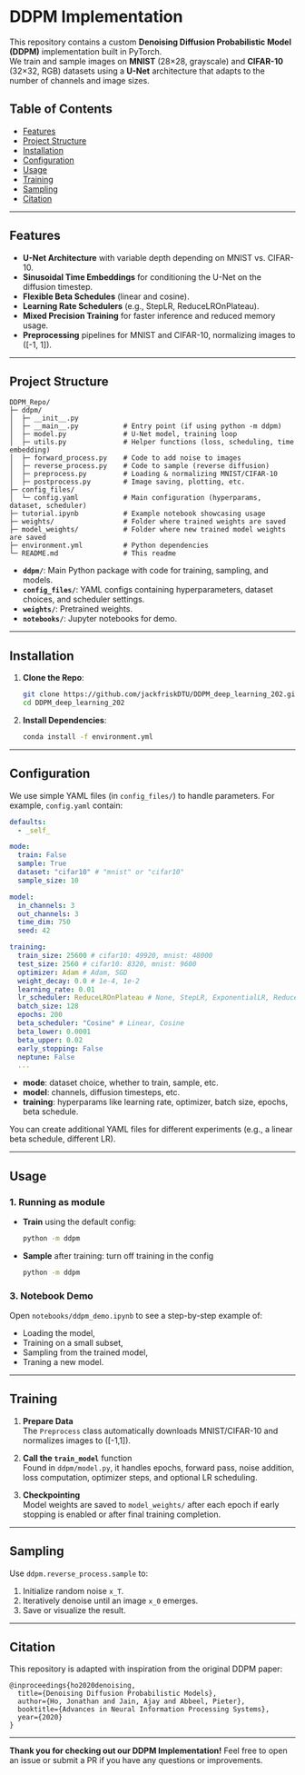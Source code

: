 # DDPM Implementation

This repository contains a custom **Denoising Diffusion Probabilistic Model (DDPM)** implementation built in PyTorch.  
We train and sample images on **MNIST** (28×28, grayscale) and **CIFAR-10** (32×32, RGB) datasets using a **U-Net** architecture that adapts to the number of channels and image sizes.

## Table of Contents
- [Features](#features)
- [Project Structure](#project-structure)
- [Installation](#installation)
- [Configuration](#configuration)
- [Usage](#usage)
- [Training](#training)
- [Sampling](#sampling)
- [Citation](#citation)

---

## Features
- **U-Net Architecture** with variable depth depending on MNIST vs. CIFAR-10.
- **Sinusoidal Time Embeddings** for conditioning the U-Net on the diffusion timestep.
- **Flexible Beta Schedules** (linear and cosine).
- **Learning Rate Schedulers** (e.g., StepLR, ReduceLROnPlateau).
- **Mixed Precision Training** for faster inference and reduced memory usage.
- **Preprocessing** pipelines for MNIST and CIFAR-10, normalizing images to \([-1, 1]\).

---

## Project Structure

```
DDPM_Repo/
├─ ddpm/
│  ├─ __init__.py
│  ├─ __main__.py           # Entry point (if using python -m ddpm)
│  ├─ model.py              # U-Net model, training loop
│  ├─ utils.py              # Helper functions (loss, scheduling, time embedding)
│  ├─ forward_process.py    # Code to add noise to images
│  ├─ reverse_process.py    # Code to sample (reverse diffusion)
│  ├─ preprocess.py         # Loading & normalizing MNIST/CIFAR-10
│  ├─ postprocess.py        # Image saving, plotting, etc.
├─ config_files/
│  └─ config.yaml           # Main configuration (hyperparams, dataset, scheduler)
├─ tutorial.ipynb           # Example notebook showcasing usage
├─ weights/                 # Folder where trained weights are saved
├─ model_weights/           # Folder where new trained model weights are saved
├─ environment.yml          # Python dependencies
└─ README.md                # This readme
```

- **`ddpm/`**: Main Python package with code for training, sampling, and models.
- **`config_files/`**: YAML configs containing hyperparameters, dataset choices, and scheduler settings.
- **`weights/`**: Pretrained weights.
- **`notebooks/`**: Jupyter notebooks for demo.

---

## Installation

1. **Clone the Repo**:
   ```bash
   git clone https://github.com/jackfriskDTU/DDPM_deep_learning_202.git
   cd DDPM_deep_learning_202
   ```

2. **Install Dependencies**:
   ```bash
   conda install -f environment.yml
   ```

---

## Configuration

We use simple YAML files (in `config_files/`) to handle parameters. For example, `config.yaml` contain:

```yaml
defaults:
  - _self_

mode:
  train: False
  sample: True
  dataset: "cifar10" # "mnist" or "cifar10"
  sample_size: 10

model:
  in_channels: 3
  out_channels: 3
  time_dim: 750
  seed: 42

training:
  train_size: 25600 # cifar10: 49920, mnist: 48000
  test_size: 2560 # cifar10: 8320, mnist: 9600
  optimizer: Adam # Adam, SGD
  weight_decay: 0.0 # 1e-4, 1e-2
  learning_rate: 0.01
  lr_scheduler: ReduceLROnPlateau # None, StepLR, ExponentialLR, ReduceLROnPlateau, CosineAnnealingLR, CosineAnnealingWarmRestarts
  batch_size: 128
  epochs: 200
  beta_scheduler: "Cosine" # Linear, Cosine
  beta_lower: 0.0001 
  beta_upper: 0.02
  early_stopping: False
  neptune: False
  ...
```

- **mode**: dataset choice, whether to train, sample, etc.
- **model**: channels, diffusion timesteps, etc.
- **training**: hyperparams like learning rate, optimizer, batch size, epochs, beta schedule.

You can create additional YAML files for different experiments (e.g., a linear beta schedule, different LR).

---

## Usage

### 1. Running as module

- **Train** using the default config:
  ```bash
  python -m ddpm
  ```
  
- **Sample** after training:
  turn off training in the config
  ```bash
  python -m ddpm
  ```

### 3. Notebook Demo
Open `notebooks/ddpm_demo.ipynb` to see a step-by-step example of:
- Loading the model,
- Training on a small subset,
- Sampling from the trained model,
- Traning a new model.

---

## Training

1. **Prepare Data**  
   The `Preprocess` class automatically downloads MNIST/CIFAR-10 and normalizes images to \([-1,1]\).

2. **Call the `train_model`** function  
   Found in `ddpm/model.py`, it handles epochs, forward pass, noise addition, loss computation, optimizer steps, and optional LR scheduling.

3. **Checkpointing**  
   Model weights are saved to `model_weights/` after each epoch if early stopping is enabled or after final training completion.

---

## Sampling

Use `ddpm.reverse_process.sample` to:
1. Initialize random noise `x_T`.
2. Iteratively denoise until an image `x_0` emerges.
3. Save or visualize the result.  

---

## Citation

This repository is adapted with inspiration from the original DDPM paper:

```
@inproceedings{ho2020denoising,
  title={Denoising Diffusion Probabilistic Models},
  author={Ho, Jonathan and Jain, Ajay and Abbeel, Pieter},
  booktitle={Advances in Neural Information Processing Systems},
  year={2020}
}
```

---

**Thank you for checking out our DDPM Implementation!** Feel free to open an issue or submit a PR if you have any questions or improvements.
